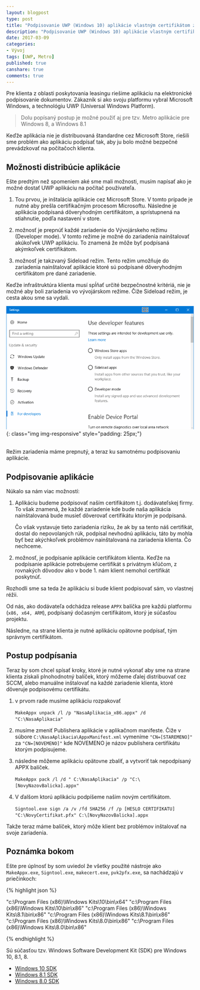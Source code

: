 ```yaml
---
layout: blogpost
type: post
title: "Podpisovanie UWP (Windows 10) aplikácie vlastným certifikátom zákazníka"
description: "Podpisovanie UWP (Windows 10) aplikácie vlastným certifikátom zákazníka"
date: 2017-03-09
categories:
- Vývoj
tags: [UWP, Metro]
published: true
canshare: true
comments: true
---
```



Pre klienta z oblasti poskytovania leasingu riešime aplikáciu na elektronické podpisovanie dokumentov. Zákazník si ako svoju platformu vybral Microsoft Windows, a technológiu UWP (Universal Windows Platform).

> Dolu popísaný postup je možné použiť aj pre tzv. Metro aplikácie pre Windows 8, a Windows 8.1

Keďže aplikácia nie je distribuovaná štandardne cez Microsoft Store, riešili sme problém ako aplikáciu podpísať tak, aby ju bolo možné bezpečné prevádzkovať na počítačoch klienta.


## Možnosti distribúcie aplikácie

Ešte predtým než spomeniem aké sme mali možnosti, musím napísať ako je možné dostať UWP aplikáciu na počítač používateľa. 

1. Tou prvou, je inštalácia aplikácie cez Microsoft Store. V tomto prípade je nutné aby prešla certifikačným procesom Microsoftu. Následne je aplikácia podpísaná dôveryhodným certifikátom, a sprístupnená na stiahnutie, podľa nastavení v store.

2. možnosť je prepnúť každé zariadenie do Vývojárskeho režimu (Developer mode). V tomto režime je možné do zariadenia nainštalovať akúkoľvek UWP aplikáciu. To znamená že môže byť podpísaná akýmkoľvek certifikátom. 

3. možnosť je takzvaný Sideload režim. Tento režim umožňuje do zariadenia nainštalovať aplikácie ktoré sú podpísané dôveryhodným certifikátom pre dané zariadenie.

Keďže infraštruktúra klienta musí spĺňať určité bezpečnostné kritériá, nie je možné aby boli zariadenia vo vývojárskom režime. Čiže Sideload režim, je cesta akou sme sa vydali.


![Windows developer mode](/assets/posts/2017/20170309_WindowsDeveloeprModes.png){: class="img img-responsive" style="padding: 25px;"}

<br/>
Režim zariadenia máme prepnutý, a teraz ku samotnému podpisovaniu aplikácie.
<br/>

## Podpisovanie aplikácie

Núkalo sa nám viac možností:

1. Aplikáciu budeme podpisovať naším certifikátom t.j. dodávateľskej firmy. To však znamená, že každé zariadenie kde bude naša aplikácia nainštalovaná bude musieť dôverovať certifikátu ktorým je podpísaná.

    Čo však vystavuje tieto zariadenia riziku, že ak by sa tento náš certifikát, dostal do nepovolaných rúk, podpísal nevhodnú aplikáciu, táto by mohla byť bez akýchkoľvek problémov nainštalovaná na zariadenia klienta. Čo nechceme.

2. možnosť, je podpísanie aplikácie certifikátom klienta. Keďže na podpísanie aplikácie potrebujeme certifikát s privátnym kľúčom, z rovnakých dôvodov ako v bode 1. nám klient nemohol certifikát poskytnúť. 

Rozhodli sme sa teda že aplikáciu si bude klient podpisovať sám, vo vlastnej réžii.

Od nás, ako dodávateľa odchádza release `APPX` balíčka pre každú platformu (`x86, x64, ARM`), podpísaný dočasným certifikátom, ktorý je súčasťou projektu. 

Následne, na strane klienta je nutné aplikáciu opätovne podpísať, tým správnym certifikátom.

## Postup podpísania

Teraz by som chcel spísať kroky, ktoré je nutné vykonať aby sme na strane klienta získali plnohodnotný balíček, ktorý môžeme ďalej distribuovať cez SCCM, alebo manuálne inštalovať na každé zariadenie klienta, ktoré dôveruje podpisovému certifikátu.

1. v prvom rade musíme aplikáciu rozpakovať

    `MakeAppx unpack /l /p "NasaAplikacia_x86.appx" /d "C:\NasaAplikacia"`

2. musíme zmeniť Publishera aplikácie v aplikačnom manifeste. Čiže v súbore `C:\NasaAplikacia\AppxManifest.xml` vymeníme `"CN=[STAREMENO]"` za `"CN=[NOVEMENO]"` kde NOVEMENO je názov publishera certifikátu ktorým podpisujeme.

3. následne môžeme aplikáciu opätovne zbaliť, a vytvoriť tak nepodpísaný APPX balíček.

    `MakeAppx pack /l /d " C:\NasaAplikacia" /p "C:\[NovyNazovBalicka].appx"`

4. V ďalšom ktorú aplikáciu podpíšeme našim novým certifikátom. 

    `Signtool.exe sign /a /v /fd SHA256 /f /p [HESLO CERTIFIKATU] "C:\NovyCertifikat.pfx" C:\[NovyNazovBalicka].appx`

Takže teraz máme balíček, ktorý môže klient bez problémov inštalovať na svoje zariadenia.


## Poznámka bokom

Ešte pre úplnosť by som uviedol že všetky použité nástroje ako `MakeAppx.exe`, `Signtool.exe`, `makecert.exe`, `pvk2pfx.exe`, sa nachádzajú v priečinkoch:

{% highlight json %}

"c:\Program Files (x86)\Windows Kits\10\bin\x64"
"c:\Program Files (x86)\Windows Kits\10\bin\x86" 
"c:\Program Files (x86)\Windows Kits\8.1\bin\x86" 
"c:\Program Files (x86)\Windows Kits\8.1\bin\x86" 
"c:\Program Files (x86)\Windows Kits\8.0\bin\x86" 
"c:\Program Files (x86)\Windows Kits\8.0\bin\x86" 

{% endhighlight %}

Sú súčasťou tzv. Windows Software Development Kit (SDK) pre Windows 10, 8.1, 8.

- [Windows 10 SDK](https://developer.microsoft.com/en-us/windows/downloads/windows-10-sdk)
- [Windows 8.1 SDK](https://developer.microsoft.com/en-us/windows/downloads/windows-8-1-sdk)
- [Windows 8.0 SDK](https://developer.microsoft.com/en-us/windows/downloads/windows-8-sdk)



